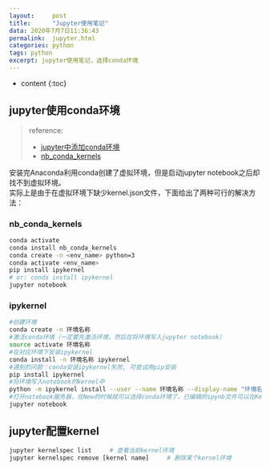 ```yaml
---
layout:     post
title:      "Jupyter使用笔记"
data: 2020年7月7日11:36:43
permalink:  jupyter.html
categories: python
tags: python
excerpt: jupyter使用笔记，选择conda环境
---
```


* content
{:toc}

## jupyter使用conda环境
> reference:   
> - [jupyter中添加conda环境](https://www.cnblogs.com/hgl0417/p/8204221.html)  
> - [nb_conda_kernels](https://github.com/Anaconda-Platform/nb_conda_kernels)

安装完Anaconda利用conda创建了虚拟环境，但是启动jupyter notebook之后却找不到虚拟环境。  
实际上是由于在虚拟环境下缺少kernel.json文件，下面给出了两种可行的解决方法：  

### nb_conda_kernels
```bash
conda activate
conda install nb_conda_kernels
conda create -n <env_name> python=3
conda activate <env_name>
pip install ipykernel
# or: conda install ipykernel
jupyter notebook
```

### ipykernel
```bash
#创建环境
conda create -n 环境名称
#激活conda环境（一定要先激活环境，然后在将环境写入jupyter notebook）
source activate 环境名称
#在对应环境下安装ipykernel
conda install -n 环境名称 ipykernel
#遇到的问题：conda安装ipykernel失败, 可尝试用pip安装
pip install ipykernel
#将环境写入notebook的kernel中
python -m ipykernel install --user --name 环境名称 --display-name "环境名称"
#打开notebook服务器，在New的时候就可以选择conda环境了，已编辑的ipynb文件可以在Kernel->Change kernel来选择环境
jupyter notebook
```

## jupyter配置kernel
```bash
jupyter kernelspec list     # 查看当前kernel环境
jupyter kernelspec remove [kernel name]     # 删除某个kernel环境
```